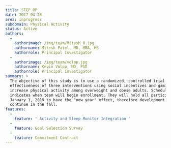 ```yaml
---
title: STEP UP
date: 2017-04-28
area: inprogress
subdomain: Physical Activity
status: Active
authors:
  - 
    authorimage: /img/team/Mitesh_0.jpg
    authorname: Mitesh Patel, MD, MBA, MS
    authorrole: Principal Investigator
  - 
    authorimage: /img/team/volpp.jpg
    authorname: Kevin Volpp, MD, PhD
    authorrole: Principal Investigator
summary: >
  The objective of this study is to use a randomized, controlled trial to test the
  effectiveness of three interventions using social incentives and gamification to
  increase physical activity among overweight and obese adults. Scheduled start
  indicates when team will begin enrollment. They will hold all participants until
  January 1, 2018 to have the "new year" effect, therefore development work can
  continue in the fall.
features:
  - 
    feature: ' Activity and Sleep Monitor Integration '
  - 
    feature: Goal Selection Survey
  - 
    feature: Commitment Contract
---
```

